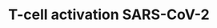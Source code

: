---
annotations:
- id: DOID:0080600
  parent: disease by infectious agent
  type: Disease Ontology
  value: COVID-19
- id: CL:0000084
  parent: native cell
  type: Cell Type Ontology
  value: T cell
authors:
- Clclass
- Eweitz
- Finterly
- Egonw
- Mkutmon
description: T-cell activation SARS-CoV-2 (Work in Progress)
last-edited: 2021-07-13
ndex: 34375288-da33-11eb-b666-0ac135e8bacf
organisms:
- Homo sapiens
redirect_from:
- /index.php/Pathway:WP5098
- /instance/WP5098
- /instance/WP5098_rr119538
revision: r119538
schema-jsonld:
- '@context': https://schema.org/
  '@id': https://wikipathways.github.io/pathways/WP5098.html
  '@type': Dataset
  creator:
    '@type': Organization
    name: WikiPathways
  description: T-cell activation SARS-CoV-2 (Work in Progress)
  keywords:
  - AKT1
  - BAX
  - BCL10
  - 'BCL2L1 '
  - CARD11
  - CCL19
  - CCL28
  - CCND1
  - CD247
  - CD28
  - CD3D
  - CD3E
  - CD3G
  - CD4
  - CD80
  - CD86
  - CDKN1A
  - 'CDKN2A '
  - CHUK
  - CTLA4
  - Ca2+
  - DAG
  - DEPTOR
  - Deptor
  - FOS
  - FOXO3
  - FYN
  - GRAP2
  - GRB2
  - GSK3B
  - HLA-DRA
  - HLA-DRB1
  - HRAS
  - ICOS
  - IFNAR1
  - IFNAR2
  - IFNB1
  - IFNG
  - IKBKB
  - IKBKG
  - IL12A
  - IL12B
  - IL12RB1
  - IL12RB2
  - IL17A
  - IL18R1
  - IL2
  - IL23A
  - IL23R
  - IL4
  - IP3
  - IRF2BPL
  - ITPR1
  - JAK2
  - JUN
  - LAT
  - LCK
  - LCP2
  - MALT1
  - MAP2K1
  - MAP2K2
  - MAPK1
  - MAPK3
  - MLST8
  - MYD88
  - NFAT2
  - NFATC1
  - NFKB1
  - NFKBIA
  - PDPK1
  - PIK3CD
  - PIK3R1
  - PIP2
  - PIP3
  - PLCG1
  - PPP33C
  - PRKCQ
  - PTEN
  - PTPRC
  - RAF1
  - RASGRP1
  - RELA
  - RHEB
  - RICTOR
  - Raptor
  - SARS-CoV-2 Spike
  - SOS1
  - STAT4
  - TLA
  - TNF
  - 'TP53 '
  - TRA
  - TRB
  - TSC1
  - TSC2
  - TYK2
  - ZAP70
  - mTOR
  license: CC0
  name: T-cell activation SARS-CoV-2
seo: CreativeWork
title: T-cell activation SARS-CoV-2
wpid: WP5098
---